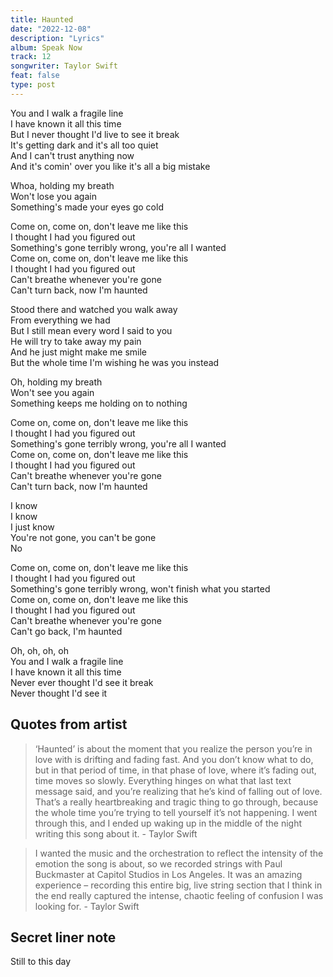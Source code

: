 ```yaml
---
title: Haunted
date: "2022-12-08"
description: "Lyrics"
album: Speak Now
track: 12
songwriter: Taylor Swift
feat: false
type: post
---
```


<p className="verse-one">
You and I walk a fragile line <br />
I have known it all this time <br />
But I never thought I'd live to see it break <br />
It's getting dark and it's all too quiet <br />
And I can't trust anything now <br />
And it's comin' over you like it's all a big mistake <br />
</p>
<p className="pre-chorus">
Whoa, holding my breath <br />
Won't lose you again <br />
Something's made your eyes go cold <br />
</p>
<p className="chorus">
Come on, come on, don't leave me like this <br />
I thought I had you figured out <br />
Something's gone terribly wrong, you're all I wanted <br />
Come on, come on, don't leave me like this <br />
I thought I had you figured out <br />
Can't breathe whenever you're gone <br />
Can't turn back, now I'm haunted <br />
</p>
<p className="verse-two">
Stood there and watched you walk away <br />
From everything we had <br />
But I still mean every word I said to you <br />
He will try to take away my pain <br />
And he just might make me smile <br />
But the whole time I'm wishing he was you instead <br />
</p>
<p className="pre-chorus">
Oh, holding my breath <br />
Won't see you again <br />
Something keeps me holding on to nothing <br />
</p>
<p className="chorus">
Come on, come on, don't leave me like this <br />
I thought I had you figured out <br />
Something's gone terribly wrong, you're all I wanted <br />
Come on, come on, don't leave me like this <br />
I thought I had you figured out <br />
Can't breathe whenever you're gone <br />
Can't turn back, now I'm haunted <br />
</p>
<p className="bridge">
I know <br />
I know <br />
I just know <br />
You're not gone, you can't be gone <br />
No <br />
</p>
<p className="chorus">
Come on, come on, don't leave me like this <br />
I thought I had you figured out <br />
Something's gone terribly wrong, won't finish what you started <br />
Come on, come on, don't leave me like this <br />
I thought I had you figured out <br />
Can't breathe whenever you're gone <br />
Can't go back, I'm haunted <br />
</p>
<p className="outro">
Oh, oh, oh, oh <br />
You and I walk a fragile line <br />
I have known it all this time <br />
Never ever thought I'd see it break <br />
Never thought I'd see it <br />
</p>

## Quotes from artist

<blockquote>
‘Haunted’ is about the moment that you realize the person you’re in love with is drifting and fading fast. And you don’t know what to do, but in that period of time, in that phase of love, where it’s fading out, time moves so slowly. Everything hinges on what that last text message said, and you’re realizing that he’s kind of falling out of love. That’s a really heartbreaking and tragic thing to go through, because the whole time you’re trying to tell yourself it’s not happening. I went through this, and I ended up waking up in the middle of the night writing this song about it. - Taylor Swift
</blockquote>

<blockquote>
I wanted the music and the orchestration to reflect the intensity of the emotion the song is about, so we recorded strings with Paul Buckmaster at Capitol Studios in Los Angeles. It was an amazing experience – recording this entire big, live string section that I think in the end really captured the intense, chaotic feeling of confusion I was looking for. - Taylor Swift
</blockquote>

## Secret liner note

Still to this day
